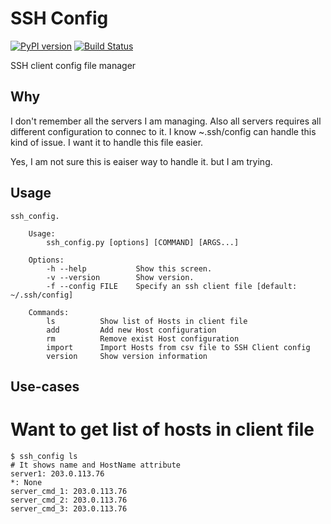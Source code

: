 SSH Config
==========
[![PyPI version](https://badge.fury.io/py/ssh-config.svg)](https://badge.fury.io/py/ssh-config)
[![Build Status](https://travis-ci.org/haginara/ssh-config.svg?branch=master)](https://travis-ci.org/haginara/ssh-config)

SSH client config file manager

Why
---
I don't remember all the servers I am managing. Also all servers requires all different configuration to connec to it. I know ~.ssh/config can handle this kind of issue. I want it to handle this file easier.

Yes, I am not sure this is eaiser way to handle it. but I am trying.

Usage
-----
```
ssh_config.

    Usage:
        ssh_config.py [options] [COMMAND] [ARGS...]
        
    Options:
        -h --help           Show this screen.
        -v --version        Show version.
        -f --config FILE    Specify an ssh client file [default: ~/.ssh/config]
        
    Commands:
        ls          Show list of Hosts in client file
        add         Add new Host configuration
        rm          Remove exist Host configuration
        import      Import Hosts from csv file to SSH Client config
        version     Show version information
```

Use-cases
---------

# Want to get list of hosts in client file
```
$ ssh_config ls 
# It shows name and HostName attribute
server1: 203.0.113.76
*: None
server_cmd_1: 203.0.113.76
server_cmd_2: 203.0.113.76
server_cmd_3: 203.0.113.76

```